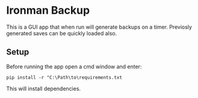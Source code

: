 # Ironman Backup

This is a GUI app that when run will generate backups on a timer. Previosly generated saves can be quickly loaded also.

## Setup

Before running the app open a cmd window and enter:

    pip install -r "C:\Path\to\requirements.txt

This will install dependencies.